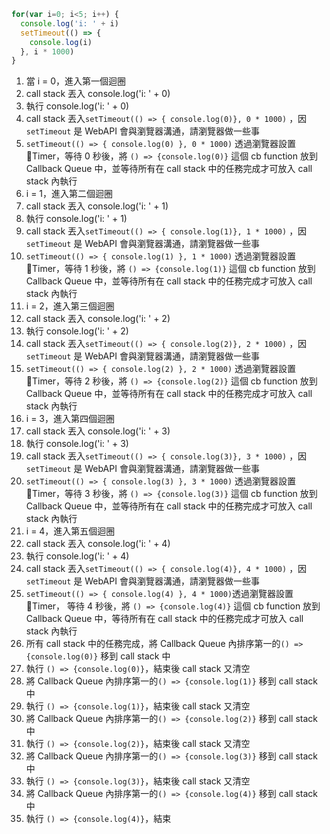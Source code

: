 ```js
for(var i=0; i<5; i++) {
  console.log('i: ' + i)
  setTimeout(() => {
    console.log(i)
  }, i * 1000)
}
```
1. 當 i = 0，進入第一個迴圈
2. call stack 丟入 console.log('i: ' + 0)
3. 執行 console.log('i: ' + 0)
4. call stack 丟入`setTimeout(() => { console.log(0)}, 0 * 1000)` ，因 `setTimeout` 是 WebAPI 會與瀏覽器溝通，請瀏覽器做一些事
5. `setTimeout(() => {
    console.log(0)
  }, 0 * 1000)` 透過瀏覽器設置 Timer，等待 0 秒後，將 `() => {console.log(0)}` 這個 cb function 放到 Callback Queue 中，並等待所有在 call stack 中的任務完成才可放入 call stack 內執行
6.  i = 1，進入第二個迴圈
7. call stack 丟入 console.log('i: ' + 1)
8. 執行 console.log('i: ' + 1)
9. call stack 丟入`setTimeout(() => { console.log(1)}, 1 * 1000)` ，因 `setTimeout` 是 WebAPI 會與瀏覽器溝通，請瀏覽器做一些事
10. `setTimeout(() => {
    console.log(1)
  }, 1 * 1000)` 透過瀏覽器設置 Timer，等待 1 秒後，將 `() => {console.log(1)}` 這個 cb function 放到 Callback Queue 中，並等待所有在 call stack 中的任務完成才可放入 call stack 內執行
11. i = 2，進入第三個迴圈
12. call stack 丟入 console.log('i: ' + 2)
13. 執行 console.log('i: ' + 2)
14. call stack 丟入`setTimeout(() => { console.log(2)}, 2 * 1000)` ，因 `setTimeout` 是 WebAPI 會與瀏覽器溝通，請瀏覽器做一些事
15. `setTimeout(() => {
    console.log(2)
  }, 2 * 1000)` 透過瀏覽器設置 Timer，等待 2 秒後，將 `() => {console.log(2)}` 這個 cb function 放到 Callback Queue 中，並等待所有在 call stack 中的任務完成才可放入 call stack 內執行
16.  i = 3，進入第四個迴圈
17. call stack 丟入 console.log('i: ' + 3)
18. 執行 console.log('i: ' + 3)
19. call stack 丟入`setTimeout(() => { console.log(3)}, 3 * 1000)` ，因 `setTimeout` 是 WebAPI 會與瀏覽器溝通，請瀏覽器做一些事
20. `setTimeout(() => {
    console.log(3)
  }, 3 * 1000)` 透過瀏覽器設置 Timer，等待 3 秒後，將 `() => {console.log(3)}` 這個 cb function 放到 Callback Queue 中，並等待所有在 call stack 中的任務完成才可放入 call stack 內執行
21. i = 4，進入第五個迴圈
22. call stack 丟入 console.log('i: ' + 4)
23. 執行 console.log('i: ' + 4)
24. call stack 丟入`setTimeout(() => { console.log(4)}, 4 * 1000)` ，因 `setTimeout` 是 WebAPI 會與瀏覽器溝通，請瀏覽器做一些事
25. `setTimeout(() => {
    console.log(4)
  }, 4 * 1000)`透過瀏覽器設置 Timer， 等待 4 秒後，將 `() => {console.log(4)}` 這個 cb function 放到 Callback Queue 中，等待所有在 call stack 中的任務完成才可放入 call stack 內執行
26. 所有 call stack 中的任務完成，將 Callback Queue 內排序第一的`() => {console.log(0)}` 移到 call stack 中
27. 執行 `() => {console.log(0)}`，結束後 call stack 又清空
28. 將 Callback Queue 內排序第一的`() => {console.log(1)}` 移到 call stack 中
29. 執行 `() => {console.log(1)}`，結束後 call stack 又清空
30. 將 Callback Queue 內排序第一的`() => {console.log(2)}` 移到 call stack 中
31. 執行 `() => {console.log(2)}`，結束後 call stack 又清空
32. 將 Callback Queue 內排序第一的`() => {console.log(3)}` 移到 call stack 中
33. 執行 `() => {console.log(3)}`，結束後 call stack 又清空
34. 將 Callback Queue 內排序第一的`() => {console.log(4)}` 移到 call stack 中
35. 執行 `() => {console.log(4)}`，結束

